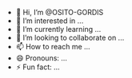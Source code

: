 - 👋 Hi, I’m @OSITO-GORDIS
- 👀 I’m interested in ...
- 🌱 I’m currently learning ...
- 💞️ I’m looking to collaborate on ...
- 📫 How to reach me ...
- 😄 Pronouns: ...
- ⚡ Fun fact: ...

<!---
OSITO-GORDIS/OSITO-GORDIS is a ✨ special ✨ repository because its `README.md` (this file) appears on your GitHub profile.
You can click the Preview link to take a look at your changes.
--->
